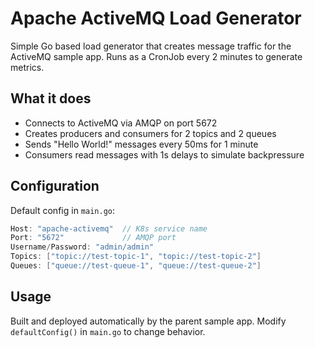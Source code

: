 # Apache ActiveMQ Load Generator

Simple Go based load generator that creates message traffic for the ActiveMQ sample app. Runs as a CronJob every 2 minutes to generate metrics.

## What it does

- Connects to ActiveMQ via AMQP on port 5672
- Creates producers and consumers for 2 topics and 2 queues
- Sends "Hello World!" messages every 50ms for 1 minute
- Consumers read messages with 1s delays to simulate backpressure

## Configuration

Default config in `main.go`:
```go
Host: "apache-activemq"  // K8s service name
Port: "5672"             // AMQP port
Username/Password: "admin/admin"
Topics: ["topic://test-topic-1", "topic://test-topic-2"]
Queues: ["queue://test-queue-1", "queue://test-queue-2"]
```

## Usage

Built and deployed automatically by the parent sample app. Modify `defaultConfig()` in `main.go` to change behavior.
